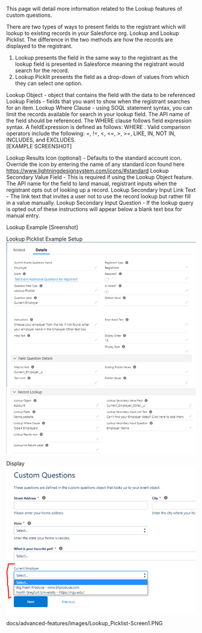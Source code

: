 This page will detail more information related to the Lookup features of custom questions.

There are two types of ways to present fields to the registrant which will lookup to existing records in your Salesforce org.  Lookup and Lookup Picklist.  The difference in the two methods are how the records are displayed to the registrant. 

1. Lookup presents the field in the same way to the registrant as the lookup field is presented in Salesforce meaning the registrant would search for the record. 
2. Lookup Picklit presents the field as a drop-down of values from which they can select one option.


Lookup Object - object that contains the field with the data to be referenced
Lookup Fields - fields that you want to show when the registrant searches for an item.
Lookup Where Clause - using SOQL statement syntax, you can limit the records available for search in your lookup field. The API name of the field should be referenced. The WHERE clause follows field expression syntax. A fieldExpression is defined as follows: WHERE . Valid comparison operators include the following: =, !=, <, <=, >, >=, LIKE, IN, NOT IN, INCLUDES, and EXCLUDES.  
     [EXAMPLE SCREENSHOT]
    
Lookup Results Icon (optional) - Defaults to the standard account icon. Override the icon by entering the name of any standard icon found here https://www.lightningdesignsystem.com/icons/#standard
Lookup Secondary Value Field - This is required if using the Lookup Object feature. The API name for the field to land manual, registrant inputs when the registrant opts out of looking up a record.
Lookup Secondary Input Link Text - The link text that invites a user not to use the record lookup but rather fill in a value manually.
Lookup Secondary Input Question - If the lookup query is opted out of these instructions will appear below a blank text box for manual entry.

Lookup Example
[Sreenshot]

Lookup Picklist Example
Setup
![](images/Lookup%20Picklist-Screen1.PNG)
![](images/Lookup_Picklist-Screen2.PNG)

Display
![](images/Lookup_Picklist-Screen3.PNG)

docs/advanced-features/images/Lookup_Picklist-Screen1.PNG
